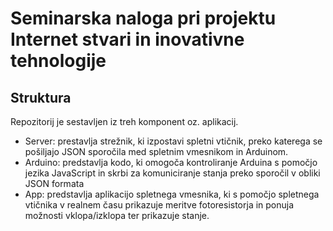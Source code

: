 # Seminarska naloga pri projektu Internet stvari in inovativne tehnologije

## Struktura

Repozitorij je sestavljen iz treh komponent oz. aplikacij.

- Server: prestavlja strežnik, ki izpostavi spletni vtičnik, preko katerega se pošiljajo JSON sporočila med spletnim vmesnikom in Arduinom.
- Arduino: predstavlja kodo, ki omogoča kontroliranje Arduina s pomočjo jezika JavaScript in skrbi za komuniciranje stanja preko sporočil v obliki JSON formata
- App: predstavlja aplikacijo spletnega vmesnika, ki s pomočjo spletnega vtičnika v realnem času prikazuje meritve fotoresistorja in ponuja možnosti vklopa/izklopa ter prikazuje stanje.
